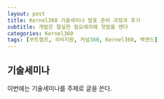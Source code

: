 ```yaml
---
layout: post
title: Kernel360 기술세미나 발표 준비 과정과 후기
subtitle: 개발은 절실한 필요에의해 첫발을 뗀다
categories: Kernel360
tags: [부트캠프, 국비지원, 커널360, Kernel360, 백엔드]
---
```


## 기술세미나

이번에는 기술세미나를 주제로 글을 쓴다.
